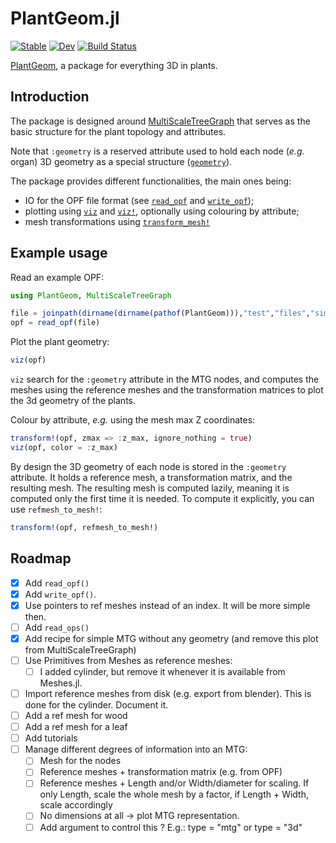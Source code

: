 # PlantGeom.jl

[![Stable](https://img.shields.io/badge/docs-stable-blue.svg)](https://VEZY.github.io/PlantGeom.jl/stable)
[![Dev](https://img.shields.io/badge/docs-dev-blue.svg)](https://VEZY.github.io/PlantGeom.jl/dev)
[![Build Status](https://github.com/VEZY/PlantGeom.jl/actions/workflows/CI.yml/badge.svg?branch=main)](https://github.com/VEZY/PlantGeom.jl/actions/workflows/CI.yml?query=branch%3Amain)

[PlantGeom](https://github.com/VEZY/PlantGeom.jl), a package for everything 3D in plants.

## Introduction

The package is designed around [MultiScaleTreeGraph](https://github.com/VEZY/MultiScaleTreeGraph.jl) that serves as the basic structure for the plant topology and attributes.


Note that `:geometry` is a reserved attribute used to hold each node (*e.g.* organ) 3D geometry as a special structure ([`geometry`](@ref)).

The package provides different functionalities, the main ones being:

- IO for the OPF file format (see [`read_opf`](@ref) and [`write_opf`](@ref));
- plotting using [`viz`](@ref) and [`viz!`](@ref), optionally using colouring by attribute;
- mesh transformations using [`transform_mesh!`](@ref)

## Example usage

Read an example OPF:

```julia
using PlantGeom, MultiScaleTreeGraph

file = joinpath(dirname(dirname(pathof(PlantGeom))),"test","files","simple_OPF_shapes.opf")
opf = read_opf(file)
```

Plot the plant geometry:

```julia
viz(opf)
```

`viz` search for the `:geometry` attribute in the MTG nodes, and computes the meshes using the reference meshes and the transformation matrices to plot the 3d geometry of the plants.

Colour by attribute, *e.g.* using the mesh max Z coordinates:

```julia
transform!(opf, zmax => :z_max, ignore_nothing = true)
viz(opf, color = :z_max)
```

By design the 3D geometry of each node is stored in the `:geometry` attribute. It holds a reference mesh, a transformation matrix, and the resulting mesh. The resulting mesh is computed lazily, meaning it is computed only the first time it is needed. To compute it explicitly, you can use `refmesh_to_mesh!`:

```julia
transform!(opf, refmesh_to_mesh!)
```

## Roadmap

- [x] Add `read_opf()`
- [x] Add `write_opf()`.
- [x] Use pointers to ref meshes instead of an index. It will be more simple then.
- [ ] Add `read_ops()`
- [x] Add recipe for simple MTG without any geometry (and remove this plot from MultiScaleTreeGraph)
- [ ] Use Primitives from Meshes as reference meshes:
  - [ ] I added cylinder, but remove it whenever it is available from Meshes.jl.
- [ ] Import reference meshes from disk (e.g. export from blender). This is done for the cylinder. Document it.
- [ ] Add a ref mesh for wood
- [ ] Add a ref mesh for a leaf
- [ ] Add tutorials
- [ ] Manage different degrees of information into an MTG:
  - [ ] Mesh for the nodes
  - [ ] Reference meshes + transformation matrix (e.g. from OPF)
  - [ ] Reference meshes + Length and/or Width/diameter for scaling. If only Length, scale the whole mesh by a factor, if Length + Width, scale accordingly
  - [ ] No dimensions at all -> plot MTG representation.
  - [ ] Add argument to control this ? E.g.: type = "mtg" or type = "3d"
